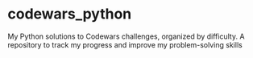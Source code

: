 # codewars_python
My Python solutions to Codewars challenges, organized by difficulty. A repository to track my progress and improve my problem-solving skills
